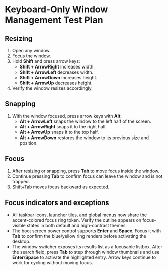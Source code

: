 # Keyboard-Only Window Management Test Plan

## Resizing
1. Open any window.
2. Focus the window.
3. Hold **Shift** and press arrow keys:
   - **Shift + ArrowRight** increases width.
   - **Shift + ArrowLeft** decreases width.
   - **Shift + ArrowDown** increases height.
   - **Shift + ArrowUp** decreases height.
4. Verify the window resizes accordingly.

## Snapping
1. With the window focused, press arrow keys with **Alt**:
   - **Alt + ArrowLeft** snaps the window to the left half of the screen.
   - **Alt + ArrowRight** snaps it to the right half.
   - **Alt + ArrowUp** snaps it to the top half.
   - **Alt + ArrowDown** restores the window to its previous size and position.

## Focus
1. After resizing or snapping, press **Tab** to move focus inside the window.
2. Continue pressing **Tab** to confirm focus can leave the window and is not trapped.
3. Shift+Tab moves focus backward as expected.

## Focus indicators and exceptions
- All taskbar icons, launcher tiles, and global menus now share the accent-colored focus ring token. Verify the outline appears on focus-visible states in both default and high-contrast themes.
- The boot screen power control supports **Enter** and **Space**. Focus it with **Tab** to confirm the blue/yellow ring renders before activating the desktop.
- The window switcher exposes its results list as a focusable listbox. After the search field, press **Tab** to step through window thumbnails and use **Enter**/**Space** to activate the highlighted entry. Arrow keys continue to work for cycling without moving focus.
